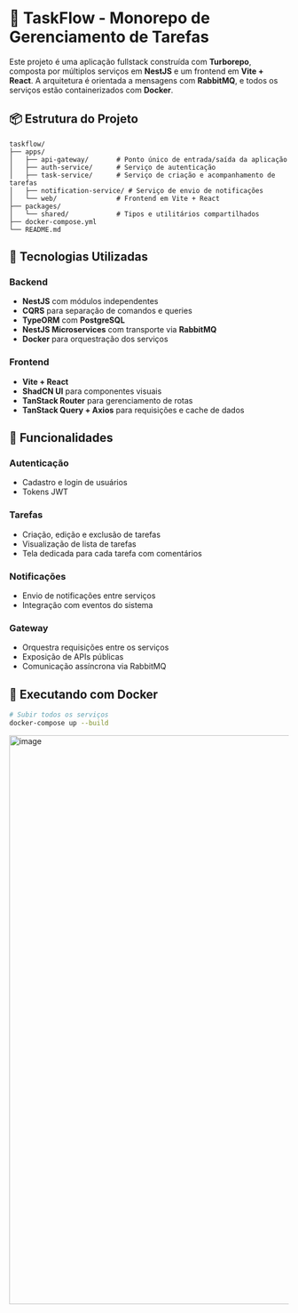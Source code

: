 # 🧩 TaskFlow - Monorepo de Gerenciamento de Tarefas

Este projeto é uma aplicação fullstack construída com **Turborepo**, composta por múltiplos serviços em **NestJS** e um frontend em **Vite + React**. A arquitetura é orientada a mensagens com **RabbitMQ**, e todos os serviços estão containerizados com **Docker**.

## 📦 Estrutura do Projeto

```
taskflow/
├── apps/
│   ├── api-gateway/       # Ponto único de entrada/saída da aplicação
│   ├── auth-service/      # Serviço de autenticação
│   ├── task-service/      # Serviço de criação e acompanhamento de tarefas
│   ├── notification-service/ # Serviço de envio de notificações
│   └── web/               # Frontend em Vite + React
├── packages/
│   └── shared/            # Tipos e utilitários compartilhados
├── docker-compose.yml
└── README.md
```

## 🧠 Tecnologias Utilizadas

### Backend
- **NestJS** com módulos independentes
- **CQRS** para separação de comandos e queries
- **TypeORM** com **PostgreSQL**
- **NestJS Microservices** com transporte via **RabbitMQ**
- **Docker** para orquestração dos serviços

### Frontend
- **Vite + React**
- **ShadCN UI** para componentes visuais
- **TanStack Router** para gerenciamento de rotas
- **TanStack Query + Axios** para requisições e cache de dados

## 🔐 Funcionalidades

### Autenticação
- Cadastro e login de usuários
- Tokens JWT

### Tarefas
- Criação, edição e exclusão de tarefas
- Visualização de lista de tarefas
- Tela dedicada para cada tarefa com comentários

### Notificações
- Envio de notificações entre serviços
- Integração com eventos do sistema

### Gateway
- Orquestra requisições entre os serviços
- Exposição de APIs públicas
- Comunicação assíncrona via RabbitMQ

## 🐳 Executando com Docker

```bash
# Subir todos os serviços
docker-compose up --build
```

<img width="1536" height="1024" alt="image" src="https://github.com/user-attachments/assets/b2358e33-d812-4017-a860-30c4661088d8" />

